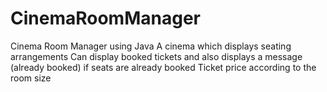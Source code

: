 # CinemaRoomManager
Cinema Room Manager using Java
A cinema which displays seating arrangements
Can display booked tickets and also displays a message (already booked) if seats are already booked
Ticket price according to the room size 
